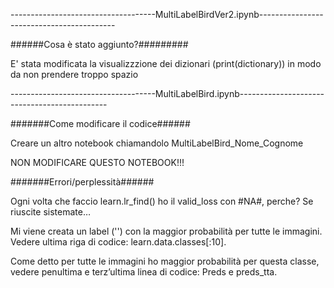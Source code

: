 ------------------------------------MultiLabelBirdVer2.ipynb------------------------------------------

######Cosa è stato aggiunto?#########

E' stata modificata la visualizzzione dei dizionari (print(dictionary)) in modo da non prendere troppo
spazio







------------------------------------MultiLabelBird.ipynb---------------------------------------------


#######Come modificare il codice######

Creare un altro notebook chiamandolo MultiLabelBird_Nome_Cognome

NON MODIFICARE QUESTO NOTEBOOK!!!


#######Errori/perplessità######

Ogni volta che faccio learn.lr_find() ho il valid_loss con #NA#, perche? Se riuscite sistemate…

Mi viene creata un label  ('') con la maggior probabilità per tutte le immagini. Vedere ultima riga di codice: learn.data.classes[:10].  

Come detto per  tutte le immagini ho maggior probabilità per questa classe, vedere penultima e terz’ultima linea di codice:
Preds e preds_tta.
